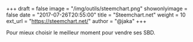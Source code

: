 +++
draft = false
image = "/img/outils/steemchart.png"
showonlyimage = false
date = "2017-07-26T20:55:00"
title = "Steemchart.net"
weight = 10
ext_url = "https://steemchart.net/"
author = "@jaka"
+++

Pour mieux choisir le meilleur moment pour vendre ses SBD.

<!--more-->
